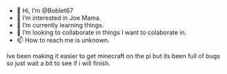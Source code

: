 - 👋 Hi, I’m @Boblet67
- 👀 I’m interested in Joe Mama. 
- 🌱 I’m currently learning things. 
- 💞️ I’m looking to collaborate in things I want to colaborate in. 
- 📫 How to reach me is unknown. 

Ive been making it easier to get minecraft on the pi but its been full of bugs so just wait a bit to see if i will finish. 

<!---
Boblet67/Boblet67 is a ✨ special ✨ repository because its `README.md` (this file) appears on your GitHub profile.
You can click the Preview link to take a look at your changes.
--->
